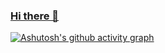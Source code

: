 ### [Hi there 👋](https://www.icelf.cn)

[![Ashutosh's github activity graph](https://activity-graph.herokuapp.com/graph?username=VaynePeng&theme=minimal)](https://github.com/VaynePeng)

<!--
**VaynePeng/VaynePeng** is a ✨ _special_ ✨ repository because its `README.md` (this file) appears on your GitHub profile.

Here are some ideas to get you started:

- 🔭 I’m currently working on ...
- 🌱 I’m currently learning ...
- 👯 I’m looking to collaborate on ...
- 🤔 I’m looking for help with ...
- 💬 Ask me about ...
- 📫 How to reach me: ...
- 😄 Pronouns: ...
- ⚡ Fun fact: ...
-->
